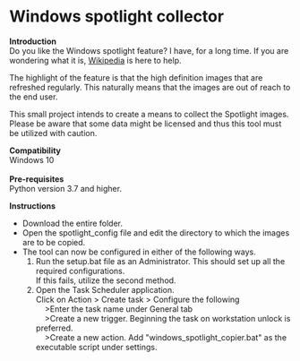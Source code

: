 # Windows spotlight collector

<b>Introduction</b>
<br>
Do you like the Windows spotlight feature? I have, for a long time. If you are wondering what it is, <a href="https://en.wikipedia.org/wiki/Windows_Spotlight">Wikipedia</a> is here to help.

The highlight of the feature is that the high definition images that are refreshed regularly. This naturally means that the images are out of reach to the end user.

This small project intends to create a means to collect the Spotlight images. Please be aware that some data might be licensed and thus this tool must be utilized with caution.

<b>Compatibility</b>
<br>
Windows 10
<br><br>
<b>Pre-requisites</b>
<br>
Python version 3.7 and higher.

<b>Instructions</b>
<ul>
  <li>Download the entire folder.</li>
  <li>Open the spotlight_config file and edit the directory to which the images are to be copied.</li>
  <li>The tool can now be configured in either of the following ways.
      <ol>
        <li>Run the setup.bat file as an Administrator. This should set up all the required configurations.
          <br>
          If this fails, utilize the second method.
        </li>
        <li>
          Open the Task Scheduler application.
          <br>
          Click on Action > Create task > Configure the following
          <br>
          &nbsp;&nbsp;&nbsp;&nbsp;>Enter the task name under General tab
          <br>
          &nbsp;&nbsp;&nbsp;&nbsp;>Create a new trigger. Beginning the task on workstation unlock is preferred.
          <br>
          &nbsp;&nbsp;&nbsp;&nbsp;>Create a new action. Add "windows_spotlight_copier.bat" as the executable script under settings.
        </li>
      </ol>
  </li>
</ul>
